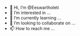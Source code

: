 - 👋 Hi, I’m @Eeswartholeti
- 👀 I’m interested in ...
- 🌱 I’m currently learning ...
- 💞️ I’m looking to collaborate on ...
- 📫 How to reach me ...

<!---
Eeswartholeti/Eeswartholeti is a ✨ special ✨ repository because its `README.md` (this file) appears on your GitHub profile.
You can click the Preview link to take a look at your changes.
--->
